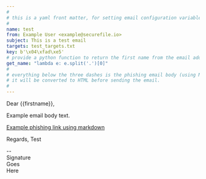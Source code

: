 ```yaml
---
#
# this is a yaml front matter, for setting email configuration variables.
#
name: test
from: Example User <example@securefile.io>
subject: This is a test email
targets: test_targets.txt
key: b'\x04\xfad\xe5'
# provide a python function to return the first name from the email address. the function will be passed the email as an argument
get_name: "lambda e: e.split('.')[0]"
#
# everything below the three dashes is the phishing email body (using Markdown) 
# it will be converted to HTML before sending the email.
#
---
```

Dear {{firstname}},

Example email body text.

[Example phishing link using markdown](http://test.com/test?uid={{uid}})

Regards,
Test

--  
Signature  
Goes  
Here
